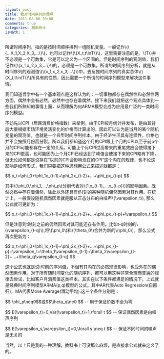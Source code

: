 ```yaml
---
layout: post
title: 我对时间序列的理解
date: 2011-08-06 20:08
comments: true
categories: 概率统计
isMath: 1
---
```

<p>所谓时间序列，指的是按时间顺序排列一组随机变量。一般记作\(\{...X_1,X_2,X_3,...\}\)，也可以记作\(\{X_t,t\inT\}\)，这里需要注意的是，\(T\)并不必须是一个可数集，它是可以定义为一个区间的。但是时间序列的观测值，我们记作\(\{x_1,x_2,x_3,...\}\)的，必须是一个可数集。所谓的时间序列分析，就是从时间序列的观测值\(\{x_1,x_2,x_3,...\}\)中，去反推时间序列的真实总体\(\{X_t,t\in\T\}\)所具有的性质，因此需要一个所谓的时间序列模型来解决这件事情。</p>

<p>我们知道哲学中有一个基本观点是这样认为的：一切事物都存在偶然性和必然性两方面，偶然中会有必然，必然中也存在着偶然。接下来我们就把这个观点具体到一些我们所熟知的事情上面，从而理解为何ARMA模型会成为应用最广泛的一类时间序列模型。</p>

<p>不妨先以CPI（居民消费价格指数）来举例。由于CPI按月统计并发布，是由其背后大量根据市场环境灵活变化的价格而计算出的，因此可以认为是当月的某个随机变量的观测值，也就是一个典型时间序列样本。由于经济生活具有连续性，价格也并不会按照月份而分裂，所以我们都知道这个月的CPI跟上个月的CPI以至于前p个月的CPI可能都存在一定的关系。可能上个月CPI过高带来的重尾效应会使得接下来的CPI更高，也可能因为上个月CPI已经达到了峰值会使接下来的CPI略有下降，但无论如何都是说存在“以前的CPI会影响现在的CPI”这个内在的规律，也不论这影响是如何形式，我们只要把这种思想用公式来描述就都是：</p>

<p>$$ x_t=\phi_0+\phi_1x_{t-1}+\phi_2x_{t-2}+...+\phi_px_{t-p} $$</p>

<p>其中\(\phi_0,\phi_1,...,\phi_p\)分别代表对\(1,x_{t-1},...,x_{t-p}\)的影响因素。既然必然中存在着偶然，除此以外还具有t时刻的某种随机偶然因素对其作用。在统计上，一般假设随机偶然因素就是服从正态分布的白噪声\(\varepsilon_t\), 那么公式就可更新为：</p>

<p>$$ x_t=\phi_0+\phi_1x_{t-1}+\phi_2x_{t-2}+...+\phi_px_{t-p}+\varepsilon_t $$ </p>

<p>但是注意到t时刻之前的偶然因素对其可能还存有作用，比如t-q时刻的\(\varepsilon_{t-q}\),将\(\phi_0\)和\(\theta_0\)合并为新的\(\phi_0\)，那么公式再次更新为：</p>

<p>$$ x_t=\phi_0+\phi_1x_{t-1}+\phi_2x_{t-2}+...+\phi_px_{t-p}+\varepsilon_t+\theta_1\varepsilon_{t-1}+\theta_2\varepsilon_{t-2}+...+\theta_q\varepsilon_{t-q} $$ </p>

<p>这个公式也就是说t时刻的序列值，不但有其内在的必然规律影响，也受外在的偶然因素作用。对于所有随时间变化的随机序列，都可以用这种非常合理而普遍的规律去尝试，比如客户月消费值这类样本。其实在以下条件都满足的情况下，上式就是经典时间序列模型ARMA(p,q)模型的公式。其中AR代表Auto Regression(自回归)，MA代表Move Average(滑动平均).这三个条件分别是：</p>

<p>$$ \phi_p\neq0$$或$$\theta_q\ne0 $$ -- 用于保证阶数不全为零 </p>
<p>$$ E(\varepsilon_t)=0,Var(\varepsilon_t)=1,\forall t $$ -- 保证偶然因素是白噪声序列</p>
<p>$$ E(\varepsilon_s,\varepsilon_t)=0,\forall s \neq t $$ -- 保证不同时间的噪声是无关的</p>

<p>当然，以上只是我的一种理解，教科书上可没那么麻烦，是直接拿公式就来定义了的。</p>
